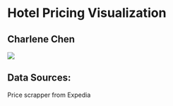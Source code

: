 # Hotel Pricing Visualization

## Charlene Chen


![](https://github.com/CongyingChen/Data-Science-Projects/Hotel_Pricing_Visualizationl.gif) 



## Data Sources: ##
Price scrapper from Expedia
  

